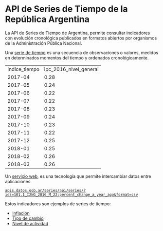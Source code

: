 # API de Series de Tiempo de la República Argentina

La API de Series de Tiempo de Argentina, permite consultar indicadores con evolución cronológica publicados en formatos abiertos por organismos de la Administración Pública Nacional.

Una [serie de tiempo](https://es.wikipedia.org/wiki/Serie_temporal) es una secuencia de observaciones o valores, medidos en determinados momentos del tiempo y ordenados cronológicamente.

<table>
    <tr><td>indice_tiempo</td><td>ipc_2016_nivel_general</td></tr>
    <tr><td>2017-04</td><td>0.28</td></tr>
    <tr><td>2017-05</td><td>0.24</td></tr>
    <tr><td>2017-06</td><td>0.22</td></tr>
    <tr><td>2017-07</td><td>0.22</td></tr>
    <tr><td>2017-08</td><td>0.23</td></tr>
    <tr><td>2017-09</td><td>0.24</td></tr>
    <tr><td>2017-10</td><td>0.23</td></tr>
    <tr><td>2017-11</td><td>0.22</td></tr>
    <tr><td>2017-12</td><td>0.25</td></tr>
    <tr><td>2018-01</td><td>0.25</td></tr>
    <tr><td>2018-02</td><td>0.26</td></tr>
    <tr><td>2018-03</td><td>0.26</td></tr>
</table>

Un [servicio web](https://es.wikipedia.org/wiki/Servicio_web), es una tecnología que permite intercambiar datos entre aplicaciones.

[`apis.datos.gob.ar/series/api/series/?ids=101.1_I2NG_2016_M_22:percent_change_a_year_ago&format=csv`](http://apis.datos.gob.ar/series/api/series/?ids=101.1_I2NG_2016_M_22:percent_change_a_year_ago&format=csv)

Estos indicadores son ejemplos de series de tiempo:

* [Inflación](http://apis.datos.gob.ar/series/api/series/?ids=101.1_I2NG_2016_M_22:percent_change_a_year_ago&format=csv)
* [Tipo de cambio](http://apis.datos.gob.ar/series/api/series/?ids=168.1_T_CAMBIOR_D_0_0_26&start_date=2018-07&limit=1000)
* [Nivel de actividad](http://apis.datos.gob.ar/series/api/series/?ids=143.3_NO_PR_2004_A_21&limit=1000)
